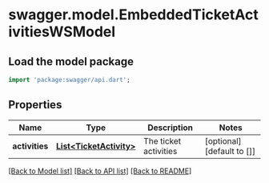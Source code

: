 # swagger.model.EmbeddedTicketActivitiesWSModel

## Load the model package
```dart
import 'package:swagger/api.dart';
```

## Properties
Name | Type | Description | Notes
------------ | ------------- | ------------- | -------------
**activities** | [**List&lt;TicketActivity&gt;**](TicketActivity.md) | The ticket activities | [optional] [default to []]

[[Back to Model list]](../README.md#documentation-for-models) [[Back to API list]](../README.md#documentation-for-api-endpoints) [[Back to README]](../README.md)

